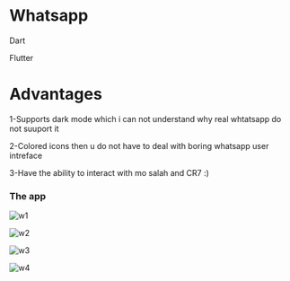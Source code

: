 # Whatsapp

Dart

Flutter

# Advantages

1-Supports dark mode which i can not understand why real whtatsapp do not suuport it 



2-Colored icons then u do not have to deal with boring whatsapp user intreface


3-Have the ability to interact with mo salah and CR7 :) 



### The app





![w1](https://user-images.githubusercontent.com/88941146/160046769-93697399-dd8c-4772-a748-d4b86e2090e7.jpeg)


![w2](https://user-images.githubusercontent.com/88941146/160046773-86b31d1c-ea75-4ed2-b198-018629406417.jpeg)


![w3](https://user-images.githubusercontent.com/88941146/160046776-05b86347-7121-422a-b7cd-f45f55a7ba65.jpeg)


![w4](https://user-images.githubusercontent.com/88941146/160046779-c9ad780c-1d06-4e40-995a-9be370bb4c78.jpeg)
